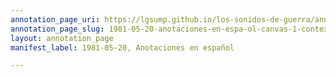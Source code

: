```yaml
---
annotation_page_uri: https://lgsump.github.io/los-sonidos-de-guerra/annotations/1981-05-20-anotaciones-en-espa-ol-canvas-1-contexto-pol-tico.json
annotation_page_slug: 1981-05-20-anotaciones-en-espa-ol-canvas-1-contexto-pol-tico
layout: annotation_page
manifest_label: 1981-05-20, Anotaciones en español

---
```

